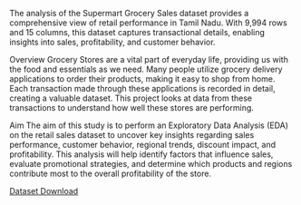 The analysis of the Supermart Grocery Sales dataset provides a comprehensive view of retail performance in Tamil Nadu.
With 9,994 rows and 15 columns, this dataset captures transactional details, enabling insights into sales, profitability,
and customer behavior.

Overview
Grocery Stores are a vital part of everyday life, providing us with the food and essentials as we need. Many people utilize
grocery delivery applications to order their products, making it easy to shop from home. Each transaction made through these
applications is recorded in detail, creating a valuable dataset. This project looks at data from these transactions to understand
how well these stores are performing.

Aim
The aim of this study is to perform an Exploratory Data Analysis (EDA) on the retail sales dataset to uncover key insights regarding 
sales performance, customer behavior, regional trends, discount impact, and profitability. This analysis will help identify factors 
that influence sales, evaluate promotional strategies, and determine which products and regions contribute most to the overall 
profitability of the store.


[Dataset Download]('https://www.kaggle.com/datasets/mohamedharris/supermart-grocery-sales-retail-analytics-dataset')
